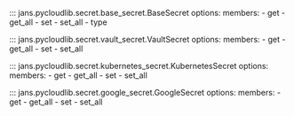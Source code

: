 ::: jans.pycloudlib.secret.base_secret.BaseSecret
    options:
      members:
        - get
        - get_all
        - set
        - set_all
        - type

::: jans.pycloudlib.secret.vault_secret.VaultSecret
    options:
      members:
        - get
        - get_all
        - set
        - set_all

::: jans.pycloudlib.secret.kubernetes_secret.KubernetesSecret
    options:
      members:
        - get
        - get_all
        - set
        - set_all

::: jans.pycloudlib.secret.google_secret.GoogleSecret
    options:
      members:
        - get
        - get_all
        - set
        - set_all
